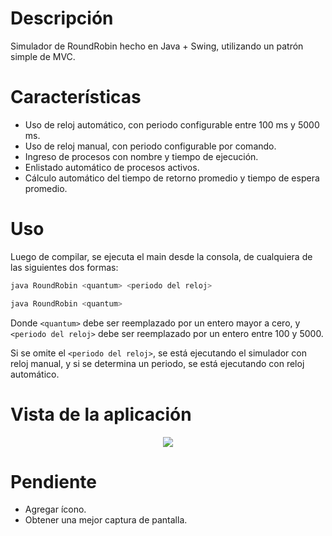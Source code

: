 # Descripción
Simulador de RoundRobin hecho en Java + Swing, utilizando un patrón simple de MVC.

# Características
* Uso de reloj automático, con periodo configurable entre 100 ms y 5000 ms.
* Uso de reloj manual, con periodo configurable por comando.
* Ingreso de procesos con nombre y tiempo de ejecución.
* Enlistado automático de procesos activos.
* Cálculo automático del tiempo de retorno promedio y tiempo de espera promedio.

# Uso
Luego de compilar, se ejecuta el main desde la consola, de cualquiera de las siguientes dos formas:

```sh
java RoundRobin <quantum> <periodo del reloj>
```

```sh
java RoundRobin <quantum>
```

Donde `<quantum>` debe ser reemplazado por un entero mayor a cero, y `<periodo del reloj>` debe ser reemplazado por un entero entre 100 y 5000.

Si se omite el `<periodo del reloj>`, se está ejecutando el simulador con reloj manual, y si se determina un periodo, se está ejecutando con reloj automático.

# Vista de la aplicación
<p align="center">
  <img src="https://github.com/facundolaffont/SimuladorDeRoundRobin/blob/main/img/Reloj%20autom%C3%A1tico.jpg?raw=true"/>
</p>

# Pendiente
+ Agregar ícono.
+ Obtener una mejor captura de pantalla.
